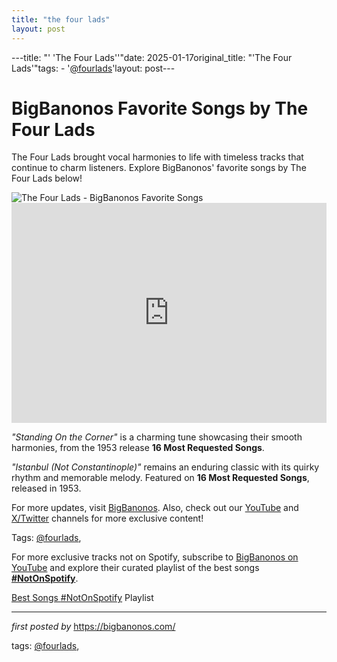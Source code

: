 ```yaml
---
title: "the four lads"
layout: post
---
```

---title: "' 'The Four Lads''"date: 2025-01-17original_title: "'The Four Lads'"tags:  - '[@fourlads](/tags/fourlads/)'layout: post---<!-- Title of the Post --><h1 >BigBanonos Favorite Songs by The Four Lads</h1> <!-- Introductory Text --><p >The Four Lads brought vocal harmonies to life with timeless tracks that continue to charm listeners. Explore BigBanonos' favorite songs by The Four Lads below!</p> <!-- Featured Image --><div > <img src="https://i.scdn.co/image/ab67616d00001e021808521e2b8591afd37a96ad" alt="The Four Lads - BigBanonos Favorite Songs" /></div> <!-- Spotify Embed --><div > <iframe src="https://open.spotify.com/embed/playlist/5Ybehm26frSBnrkdPlGAJn?utm_source=generator" width="100%" height="352" frameborder="0" allowfullscreen="" allow="autoplay; clipboard-write; encrypted-media; fullscreen; picture-in-picture" loading="lazy"></iframe></div> <!-- Song Information --><div > <p><em>"Standing On the Corner"</em> is a charming tune showcasing their smooth harmonies, from the 1953 release <strong>16 Most Requested Songs</strong>.</p> <p><em>"Istanbul (Not Constantinople)"</em> remains an enduring classic with its quirky rhythm and memorable melody. Featured on <strong>16 Most Requested Songs</strong>, released in 1953.</p></div> <!-- Footer Links --><div > <p>For more updates, visit <a href="https://bigbanonos.com/" target="_blank">BigBanonos</a>. Also, check out our <a href="https://www.youtube.com/[@BigBanonos](/tags/BigBanonos/)" target="_blank">YouTube</a> and <a href="https://x.com/bigbanonos" target="_blank">X/Twitter</a> channels for more exclusive content!</p></div> <!-- Tags --><p >Tags: [@fourlads](/tags/fourlads/),</p><!--Subscribe and Playlist Links--><div>    <p>For more exclusive tracks not on Spotify, subscribe to <a href="https://www.youtube.com/[@BigBanonos](/tags/BigBanonos/)" target="_blank">BigBanonos on YouTube</a> and explore their curated playlist of the best songs <strong>[#NotOnSpotify](/tags/NotOnSpotify/)</strong>.</p>    <p><a href="https://www.youtube.com/playlist?list=PLtuNtuTatqI0kFahUCbtbfenC_ET5O_tr" target="_blank">Best Songs [#NotOnSpotify](/tags/NotOnSpotify/) Playlist<br /></a></p></div><hr /><p><em>first posted by</em> <a href="https://bigbanonos.com/" rel="noopener" target="_new">https://bigbanonos.com/</a></p><p>tags: [@fourlads](/tags/fourlads/),</p>